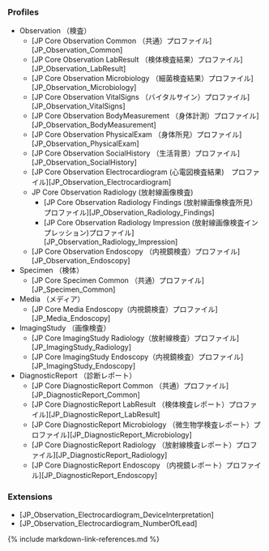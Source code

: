 ### Profiles
* Observation （検査）
  * [JP Core Observation Common （共通）プロファイル][JP_Observation_Common]
  * [JP Core Observation LabResult （検体検査結果）プロファイル][JP_Observation_LabResult]
  * [JP Core Observation Microbiology （細菌検査結果）プロファイル][JP_Observation_Microbiology]
  * [JP Core Observation VitalSigns （バイタルサイン）プロファイル][JP_Observation_VitalSigns]
  * [JP Core Observation BodyMeasurement （身体計測）プロファイル][JP_Observation_BodyMeasurement]
  * [JP Core Observation PhysicalExam （身体所見）プロファイル][JP_Observation_PhysicalExam]
  * [JP Core Observation SocialHistory （生活背景）プロファイル][JP_Observation_SocialHistory]
  * [JP Core Observation Electrocardiogram (心電図検査結果)　プロファイル][JP_Observation_Electrocardiogram]
  * JP Core Observation Radiology (放射線画像検査)
    * [JP Core Observation Radiology Findings (放射線画像検査所見）プロファイル][JP_Observation_Radiology_Findings]
    * [JP Core Observation Radiology Impression (放射線画像検査インプレッション)プロファイル][JP_Observation_Radiology_Impression]
  * [JP Core Observation Endoscopy （内視鏡検査）プロファイル][JP_Observation_Endoscopy]
* Specimen （検体）
  * [JP Core Specimen Common （共通）プロファイル][JP_Specimen_Common]
* Media （メディア）
  * [JP Core Media Endoscopy（内視鏡検査）プロファイル][JP_Media_Endoscopy]
* ImagingStudy （画像検査）
  * [JP Core ImagingStudy Radiology（放射線検査）プロファイル][JP_ImagingStudy_Radiology]
  * [JP Core ImagingStudy Endoscopy（内視鏡検査）プロファイル][JP_ImagingStudy_Endoscopy]
* DiagnosticReport （診断レポート）
  * [JP Core DiagnosticReport Common （共通）プロファイル][JP_DiagnosticReport_Common]
  * [JP Core DiagnosticReport LabResult （検体検査レポート）プロファイル][JP_DiagnosticReport_LabResult]
  * [JP Core DiagnosticReport Microbiology （微生物学検査レポート）プロファイル][JP_DiagnosticReport_Microbiology]
  * [JP Core DiagnosticReport Radiology （放射線検査レポート）プロファイル][JP_DiagnosticReport_Radiology]
  * [JP Core DiagnosticReport Endoscopy （内視鏡レポート）プロファイル][JP_DiagnosticReport_Endoscopy]


### Extensions
* [JP_Observation_Electrocardiogram_DeviceInterpretation]
* [JP_Observation_Electrocardiogram_NumberOfLead]

{% include markdown-link-references.md %}
